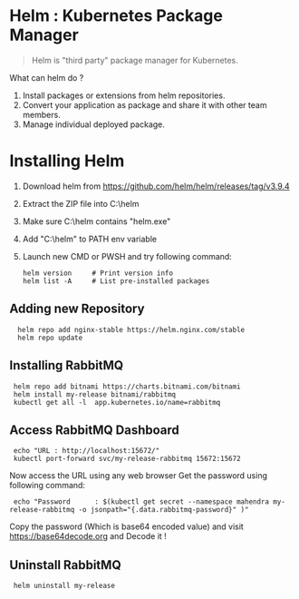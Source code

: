# Helm : Kubernetes Package Manager

> Helm is "third party" package manager for Kubernetes.

What can helm do ?

1. Install packages or extensions from helm repositories.
1. Convert your application as package and share it with other team members.
1. Manage individual deployed package.

# Installing Helm

1. Download helm from https://github.com/helm/helm/releases/tag/v3.9.4
1. Extract the ZIP file into C:\helm
1. Make sure C:\helm contains "helm.exe"
1. Add "C:\helm" to PATH env variable
1. Launch new CMD or PWSH and try following command:

   ```
   helm version		# Print version info
   helm list -A		# List pre-installed packages
   ```

## Adding new Repository

```
  helm repo add nginx-stable https://helm.nginx.com/stable
  helm repo update
```

## Installing RabbitMQ

```
 helm repo add bitnami https://charts.bitnami.com/bitnami
 helm install my-release bitnami/rabbitmq
 kubectl get all -l  app.kubernetes.io/name=rabbitmq
```

## Access RabbitMQ Dashboard

```
 echo "URL : http://localhost:15672/"
 kubectl port-forward svc/my-release-rabbitmq 15672:15672
```

Now access the URL using any web browser
Get the password using following command:

```
 echo "Password      : $(kubectl get secret --namespace mahendra my-release-rabbitmq -o jsonpath="{.data.rabbitmq-password}" )"
```

Copy the password (Which is base64 encoded value) and visit https://base64decode.org
and Decode it !

## Uninstall RabbitMQ

```
 helm uninstall my-release
```
